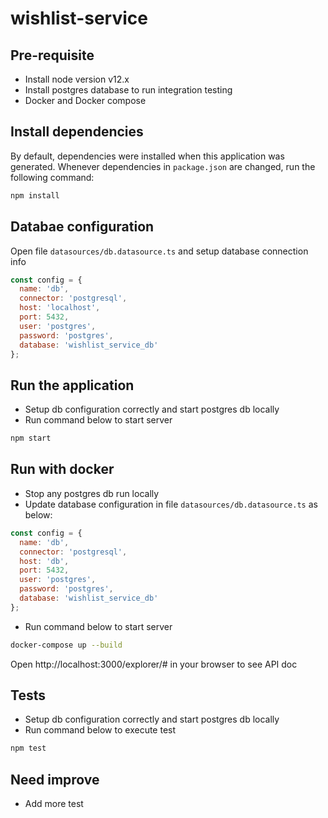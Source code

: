 # wishlist-service

## Pre-requisite
- Install node version v12.x
- Install postgres database to run integration testing
- Docker and Docker compose

## Install dependencies

By default, dependencies were installed when this application was generated.
Whenever dependencies in `package.json` are changed, run the following command:

```sh
npm install
```

## Databae configuration
Open file `datasources/db.datasource.ts` and setup database connection info

```js
const config = {
  name: 'db',
  connector: 'postgresql',
  host: 'localhost',
  port: 5432,
  user: 'postgres',
  password: 'postgres',
  database: 'wishlist_service_db'
};
```

## Run the application
- Setup db configuration correctly and start postgres db locally
- Run command below to start server

```sh
npm start
```

## Run with docker
- Stop any postgres db run locally
- Update database configuration in file `datasources/db.datasource.ts` as below:
```js
const config = {
  name: 'db',
  connector: 'postgresql',
  host: 'db',
  port: 5432,
  user: 'postgres',
  password: 'postgres',
  database: 'wishlist_service_db'
};
```
- Run command below to start server

```sh
docker-compose up --build
```

Open http://localhost:3000/explorer/# in your browser to see API doc


## Tests

- Setup db configuration correctly and start postgres db locally
- Run command below to execute test

```sh
npm test
```

## Need improve
- Add more test
